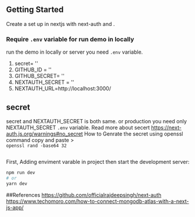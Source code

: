 ## Getting Started

Create a set up in nextjs with next-auth and
.

### Require `.env` variable for run demo in locally

run the demo in locally or server you need `.env` variable.

1. secret= ''
2. GITHUB_ID = ''
3. GITHUB_SECRET= ''
4. NEXTAUTH_SECRET = ''
5. NEXTAUTH_URL=http://localhost:3000/

## secret

secret and NEXTAUTH_SECRET is both same. or production you need only NEXTAUTH_SECRET `.env` variable.
Read more about secert
https://next-auth.js.org/warnings#no_secret
How to Genrate the secret using openssl command copy and paste >  
`openssl rand -base64 32`

```

```

First, Adding enviment varable in project then start the development server:

```bash
npm run dev
# or
yarn dev
```

##References
https://github.com/officialrajdeepsingh/next-auth
https://www.techomoro.com/how-to-connect-mongodb-atlas-with-a-next-js-app/
